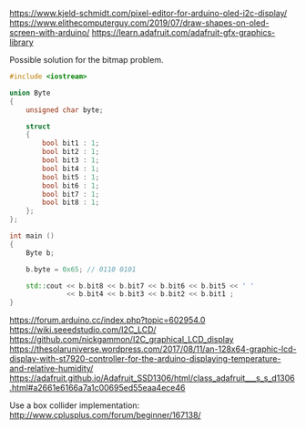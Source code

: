 https://www.kjeld-schmidt.com/pixel-editor-for-arduino-oled-i2c-display/
https://www.elithecomputerguy.com/2019/07/draw-shapes-on-oled-screen-with-arduino/
https://learn.adafruit.com/adafruit-gfx-graphics-library

Possible solution for the bitmap problem.
```cpp
#include <iostream>

union Byte
{
    unsigned char byte;

    struct
    {
        bool bit1 : 1;
        bool bit2 : 1;
        bool bit3 : 1;
        bool bit4 : 1;
        bool bit5 : 1;
        bool bit6 : 1;
        bool bit7 : 1;
        bool bit8 : 1;
    };
};

int main ()
{
    Byte b;

    b.byte = 0x65; // 0110 0101

    std::cout << b.bit8 << b.bit7 << b.bit6 << b.bit5 << ' '
              << b.bit4 << b.bit3 << b.bit2 << b.bit1 ;
}
```

https://forum.arduino.cc/index.php?topic=602954.0
https://wiki.seeedstudio.com/I2C_LCD/
https://github.com/nickgammon/I2C_graphical_LCD_display
https://thesolaruniverse.wordpress.com/2017/08/11/an-128x64-graphic-lcd-display-with-st7920-controller-for-the-arduino-displaying-temperature-and-relative-humidity/
https://adafruit.github.io/Adafruit_SSD1306/html/class_adafruit___s_s_d1306.html#a2661e6166a7a1c00695ed55eaa4ece46

Use a box collider implementation: http://www.cplusplus.com/forum/beginner/167138/